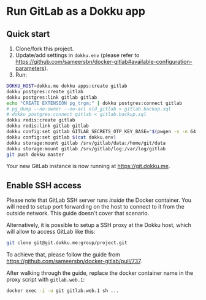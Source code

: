 # Run GitLab as a Dokku app

## Quick start

1. Clone/fork this project.
2. Update/add settings in `dokku.env` (please refer to <https://github.com/sameersbn/docker-gitlab#available-configuration-parameters>).
3. Run:

```bash
DOKKU_HOST=dokku.me dokku apps:create gitlab
dokku postgres:create gitlab
dokku postgres:link gitlab gitlab
echo "CREATE EXTENSION pg_trgm;" | dokku postgres:connect gitlab
# pg_dump --no-owner --no-acl old_gitlab > gitlab.backup.sql
# dokku postgres:connect gitlab < gitlab.backup.sql
dokku redis:create gitlab
dokku redis:link gitlab gitlab
dokku config:set gitlab GITLAB_SECRETS_OTP_KEY_BASE="$(pwgen -s -n 64 -c 1)" GITLAB_SECRETS_DB_KEY_BASE="$(pwgen -s -n 64 -c 1)" GITLAB_SECRETS_SECRET_KEY_BASE="$(pwgen -s -n 64 -c 1)" GITLAB_SSH_PORT="4444" USERMAP_UID=998 USERMAP_GID=998 DB_ADAPTER=postgresql DB_HOST=10.11.12.13 DB_NAME=gitlabhq_production DB_USER=gitlab DB_PASS=password DATABASE_URL=postgres://gitlab:password@10.11.12.13:5432/ gitlabhq_production GITLAB_HOST="gitlab.dokku.me" GITLAB_TRUSTED_PROXIES="127.0.0.1" GITLAB_EMAIL="git@gitlab.dokku.me" GITLAB_SIGNUP_ENABLED="false" REDIS_HOST=dokku-redis-gitlab REDIS_PORT=6379
dokku config:set gitlab $(cat dokku.env)
dokku storage:mount gitlab /srv/gitlab/data:/home/git/data
dokku storage:mount gitlab /srv/gitlab/log:/var/log/gitlab
git push dokku master
```

Your new GitLab instance is now running at <https://git.dokku.me>.

## Enable SSH access

Please note that GitLab SSH server runs *inside* the Docker container. You will need to setup port forwarding on the host to connect to it from the outside network. This guide doesn't cover that scenario.

Alternatively, it is possible to setup a SSH proxy at the Dokku host, which will allow to access GitLab like this:

```bash
git clone git@git.dokku.me:group/project.git
```

To achieve that, please follow the guide from <https://github.com/sameersbn/docker-gitlab/pull/737>.

After walking through the guide, replace the docker container name in the proxy script with `gitlab.web.1`:

```bash
docker exec -i -u git gitlab.web.1 sh ...
```
